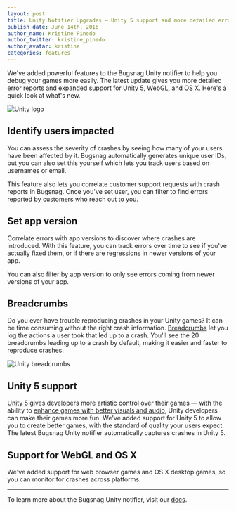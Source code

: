 ```yaml
---
layout: post
title: Unity Notifier Upgrades — Unity 5 support and more detailed error reports
publish_date: June 14th, 2016
author_name: Kristine Pinedo
author_twitter: kristine_pinedo
author_avatar: kristine
categories: features
---
```


We've added powerful features to the Bugsnag Unity notifier to help you debug your games more easily. The latest update gives you more detailed error reports and expanded support for Unity 5, WebGL, and OS X. Here's a quick look at what's new.

![Unity logo](/img/posts/unity-logo.png)

## Identify users impacted

You can assess the severity of crashes by seeing how many of your users have been affected by it. Bugsnag automatically generates unique user IDs, but you can also set this yourself which lets you track users based on usernames or email.

This feature also lets you correlate customer support requests with crash reports in Bugsnag. Once you've set user, you can filter to find errors reported by customers who reach out to you.

## Set app version

Correlate errors with app versions to discover where crashes are introduced. With this feature, you can track errors over time to see if you've actually fixed them, or if there are regressions in newer versions of your app.

You can also filter by app version to only see errors coming from newer versions of your app.

## Breadcrumbs

Do you ever have trouble reproducing crashes in your Unity games? It can be time consuming without the right crash information. [Breadcrumbs](https://docs.bugsnag.com/platforms/unity/#logging-breadcrumbs) let you log the actions a user took that led up to a crash. You'll see the 20 breadcrumbs leading up to a crash by default, making it easier and faster to reproduce crashes.

![Unity breadcrumbs](/img/posts/unity-breadcrumbs.png)

## Unity 5 support

[Unity 5](https://unity3d.com/5) gives developers more artistic control over their games — with the ability to [enhance games with better visuals and audio](https://unity3d.com/unity/whats-new/unity-5.0), Unity developers can make their games more fun. We've added support for Unity 5 to allow you to create better games, with the standard of quality your users expect. The latest Bugsnag Unity notifier automatically captures crashes in Unity 5.

## Support for WebGL and OS X

We've added support for web browser games and OS X desktop games, so you can monitor for crashes across platforms.

---

To learn more about the Bugsnag Unity notifier, visit our [docs](https://docs.bugsnag.com/platforms/unity/).
